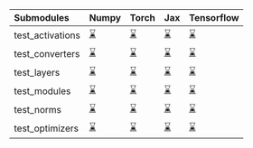 | Submodules       | Numpy                                                                                                                           | Torch                                                                                                                           | Jax                                                                                                                             | Tensorflow                                                                                                                      |
|:-----------------|:--------------------------------------------------------------------------------------------------------------------------------|:--------------------------------------------------------------------------------------------------------------------------------|:--------------------------------------------------------------------------------------------------------------------------------|:--------------------------------------------------------------------------------------------------------------------------------|
| test_activations | <a href="https://github.com/unifyai/ivy/runs/7989791622?check_suite_focus=true" rel="noopener noreferrer" target="_blank">⌛</a> | <a href="https://github.com/unifyai/ivy/runs/7989792311?check_suite_focus=true" rel="noopener noreferrer" target="_blank">⌛</a> | <a href="https://github.com/unifyai/ivy/runs/7989792913?check_suite_focus=true" rel="noopener noreferrer" target="_blank">⌛</a> | <a href="https://github.com/unifyai/ivy/runs/7989793570?check_suite_focus=true" rel="noopener noreferrer" target="_blank">⌛</a> |
| test_converters  | <a href="https://github.com/unifyai/ivy/runs/7989791752?check_suite_focus=true" rel="noopener noreferrer" target="_blank">⌛</a> | <a href="https://github.com/unifyai/ivy/runs/7989792401?check_suite_focus=true" rel="noopener noreferrer" target="_blank">⌛</a> | <a href="https://github.com/unifyai/ivy/runs/7989793039?check_suite_focus=true" rel="noopener noreferrer" target="_blank">⌛</a> | <a href="https://github.com/unifyai/ivy/runs/7989793679?check_suite_focus=true" rel="noopener noreferrer" target="_blank">⌛</a> |
| test_layers      | <a href="https://github.com/unifyai/ivy/runs/7989791867?check_suite_focus=true" rel="noopener noreferrer" target="_blank">⌛</a> | <a href="https://github.com/unifyai/ivy/runs/7989792505?check_suite_focus=true" rel="noopener noreferrer" target="_blank">⌛</a> | <a href="https://github.com/unifyai/ivy/runs/7989793137?check_suite_focus=true" rel="noopener noreferrer" target="_blank">⌛</a> | <a href="https://github.com/unifyai/ivy/runs/7989793785?check_suite_focus=true" rel="noopener noreferrer" target="_blank">⌛</a> |
| test_modules     | <a href="https://github.com/unifyai/ivy/runs/7989792005?check_suite_focus=true" rel="noopener noreferrer" target="_blank">⌛</a> | <a href="https://github.com/unifyai/ivy/runs/7989792594?check_suite_focus=true" rel="noopener noreferrer" target="_blank">⌛</a> | <a href="https://github.com/unifyai/ivy/runs/7989793284?check_suite_focus=true" rel="noopener noreferrer" target="_blank">⌛</a> | <a href="https://github.com/unifyai/ivy/runs/7989793917?check_suite_focus=true" rel="noopener noreferrer" target="_blank">⌛</a> |
| test_norms       | <a href="https://github.com/unifyai/ivy/runs/7989792116?check_suite_focus=true" rel="noopener noreferrer" target="_blank">⌛</a> | <a href="https://github.com/unifyai/ivy/runs/7989792703?check_suite_focus=true" rel="noopener noreferrer" target="_blank">⌛</a> | <a href="https://github.com/unifyai/ivy/runs/7989793376?check_suite_focus=true" rel="noopener noreferrer" target="_blank">⌛</a> | <a href="https://github.com/unifyai/ivy/runs/7989794056?check_suite_focus=true" rel="noopener noreferrer" target="_blank">⌛</a> |
| test_optimizers  | <a href="https://github.com/unifyai/ivy/runs/7989792217?check_suite_focus=true" rel="noopener noreferrer" target="_blank">⌛</a> | <a href="https://github.com/unifyai/ivy/runs/7989792806?check_suite_focus=true" rel="noopener noreferrer" target="_blank">⌛</a> | <a href="https://github.com/unifyai/ivy/runs/7989793475?check_suite_focus=true" rel="noopener noreferrer" target="_blank">⌛</a> | <a href="https://github.com/unifyai/ivy/runs/7989794191?check_suite_focus=true" rel="noopener noreferrer" target="_blank">⌛</a> |